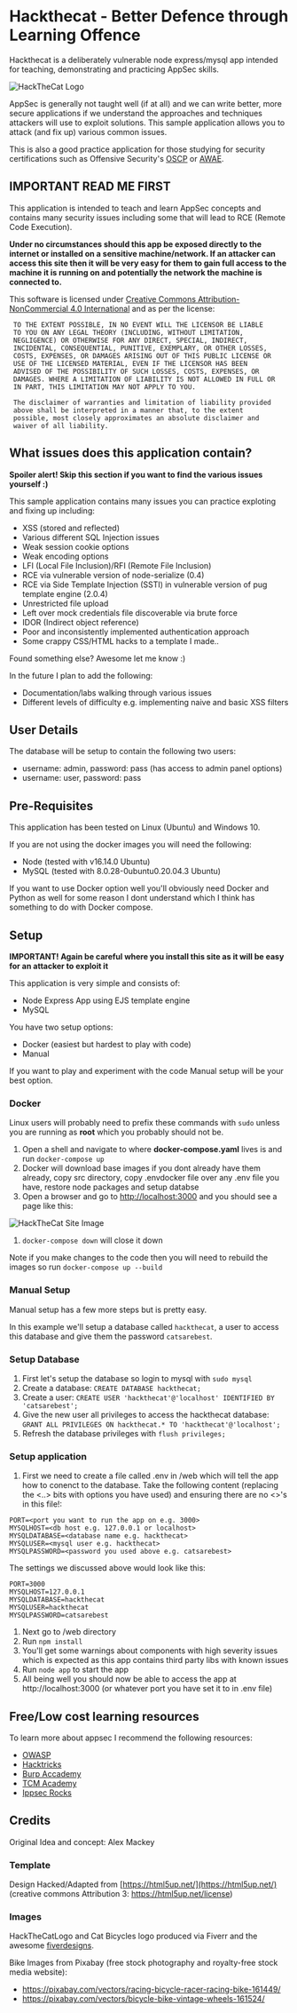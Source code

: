 # Hackthecat - Better Defence through Learning Offence
Hackthecat is a deliberately vulnerable node express/mysql app intended for teaching, demonstrating and practicing AppSec skills.

![HackTheCat Logo ](web/assets/images/hackTheCatLogo.png?raw=true "HackTheCat Logo")

AppSec is generally not taught well (if at all) and we can write better, more secure applications if we understand the approaches and techniques attackers will use to exploit solutions. This sample application allows you to attack (and fix up) various common issues.

This is also a good practice application for those studying for security certifications such as Offensive Security's [OSCP](https://www.offensive-security.com/pwk-oscp/) or [AWAE](https://www.offensive-security.com/learn-one/awaeoswe/).

## IMPORTANT READ ME FIRST

This application is intended to teach and learn AppSec concepts and contains many security issues including some that will lead to RCE (Remote Code Execution). 

**Under no circumstances should this app be exposed directly to the internet or installed on a sensitive machine/network. If an attacker can access this site then it will be very easy for them to gain full access to the machine it is running on and potentially the network the machine is connected to.**

This software is licensed under [Creative Commons Attribution-NonCommercial 4.0 International](https://creativecommons.org/licenses/by-nc/4.0/legalcode) and as per the license:

     TO THE EXTENT POSSIBLE, IN NO EVENT WILL THE LICENSOR BE LIABLE
     TO YOU ON ANY LEGAL THEORY (INCLUDING, WITHOUT LIMITATION,
     NEGLIGENCE) OR OTHERWISE FOR ANY DIRECT, SPECIAL, INDIRECT,
     INCIDENTAL, CONSEQUENTIAL, PUNITIVE, EXEMPLARY, OR OTHER LOSSES,
     COSTS, EXPENSES, OR DAMAGES ARISING OUT OF THIS PUBLIC LICENSE OR
     USE OF THE LICENSED MATERIAL, EVEN IF THE LICENSOR HAS BEEN
     ADVISED OF THE POSSIBILITY OF SUCH LOSSES, COSTS, EXPENSES, OR
     DAMAGES. WHERE A LIMITATION OF LIABILITY IS NOT ALLOWED IN FULL OR
     IN PART, THIS LIMITATION MAY NOT APPLY TO YOU.

     The disclaimer of warranties and limitation of liability provided
     above shall be interpreted in a manner that, to the extent
     possible, most closely approximates an absolute disclaimer and
     waiver of all liability.

## What issues does this application contain?

**Spoiler alert! Skip this section if you want to find the various issues yourself :)**

This sample application contains many issues you can practice exploting and fixing up including:

* XSS (stored and reflected)
* Various different SQL Injection issues
* Weak session cookie options
* Weak encoding options
* LFI (Local File Inclusion)/RFI (Remote File Inclusion)
* RCE via vulnerable version of node-serialize (0.4)
* RCE via Side Template Injection (SSTI) in vulnerable version of pug template engine (2.0.4)
* Unrestricted file upload
* Left over mock credentials file discoverable via brute force
* IDOR (Indirect object reference)
* Poor and inconsistently implemented authentication approach
* Some crappy CSS/HTML hacks to a template I made..

Found something else? Awesome let me know :)

In the future I plan to add the following:

* Documentation/labs walking through various issues
* Different levels of difficulty e.g. implementing naive and basic XSS filters

## User Details

The database will be setup to contain the following two users:

* username: admin, password: pass (has access to admin panel options)
* username: user, password: pass

## Pre-Requisites

This application has been tested on Linux (Ubuntu) and Windows 10.

If you are not using the docker images you will need the following:

* Node (tested with v16.14.0 Ubuntu)
* MySQL (tested with 8.0.28-0ubuntu0.20.04.3 Ubuntu)

If you want to use Docker option well you'll obviously need Docker and Python as well for some reason I dont understand which I think has something to do with Docker compose.

## Setup

**IMPORTANT! Again be careful where you install this site as it will be easy for an attacker to exploit it** 

This application is very simple and consists of:

* Node Express App using EJS template engine
* MySQL

You have two setup options:

* Docker (easiest but hardest to play with code)
* Manual

If you want to play and experiment with the code Manual setup will be your best option.

### Docker

Linux users will probably need to prefix these commands with `sudo` unless you are running as **root** which you probably should not be.

1. Open a shell and navigate to where **docker-compose.yaml** lives is and run `docker-compose up`
1. Docker will download base images if you dont already have them already, copy src directory, copy .envdocker file over any .env file you have, restore node packages and setup databse
1. Open a browser and go to [http://localhost:3000](http://localhost:3000) and you should see a page like this:

![HackTheCat Site Image](web/assets/images/hackTheCatSite.png?raw=true "HackTheCat Site Image")

1. `docker-compose down` will close it down

Note if you make changes to the code then you will need to rebuild the images so run `docker-compose up --build`

### Manual Setup

Manual setup has a few more steps but is pretty easy.

In this example we'll setup a database called `hackthecat`, a user to access this database and give them the password `catsarebest`.

### Setup Database

1. First let's setup the database so login to mysql with `sudo mysql`
1. Create a database: `CREATE DATABASE hackthecat;`
1. Create a user: `CREATE USER 'hackthecat'@'localhost' IDENTIFIED BY 'catsarebest';`
1. Give the new user all privileges to access the hackthecat database: `GRANT ALL PRIVILEGES ON hackthecat.* TO 'hackthecat'@'localhost';`
1. Refresh the database privileges with `flush privileges;`

### Setup application

1. First we need to create a file called .env in /web which will tell the app how to conenct to the database. Take the following content (replacing the <..> bits with options you have used) and ensuring there are no <>'s in this file!:

```
PORT=<port you want to run the app on e.g. 3000>
MYSQLHOST=<db host e.g. 127.0.0.1 or localhost>
MYSQLDATABASE=<database name e.g. hackthecat>
MYSQLUSER=<mysql user e.g. hackthecat>
MYSQLPASSWORD=<password you used above e.g. catsarebest>
```

The settings we discussed above would look like this:

```
PORT=3000
MYSQLHOST=127.0.0.1
MYSQLDATABASE=hackthecat
MYSQLUSER=hackthecat
MYSQLPASSWORD=catsarebest
```

1. Next go to /web directory
1. Run `npm install` 
1. You'll get some warnings about components with high severity issues which is expected as this app contains third party libs with known issues
1. Run `node app` to start the app 
1. All being well you should now be able to access the app at http://localhost:3000 (or whatever port you have set it to in .env file)

## Free/Low cost learning resources

To learn more about appsec I recommend the following resources:

* [OWASP](https://owasp.org/)
* [Hacktricks](https://book.hacktricks.xyz/)
* [Burp Accademy](https://portswigger.net/web-security)
* [TCM Academy](https://academy.tcm-sec.com/)
* [Ippsec Rocks](https://ippsec.rocks/?#)

## Credits

Original Idea and concept: Alex Mackey

### Template

Design Hacked/Adapted from [https://html5up.net/](https://html5up.net/) (creative commons Attribution 3: https://html5up.net/license)

### Images

HackTheCatLogo and Cat Bicycles logo produced via Fiverr and the awesome [fiverdesigns](https://www.fiverr.com/fiverdesigns).

Bike Images from Pixabay (free stock photography and royalty-free stock media website):

* https://pixabay.com/vectors/racing-bicycle-racer-racing-bike-161449/
* https://pixabay.com/vectors/bicycle-bike-vintage-wheels-161524/